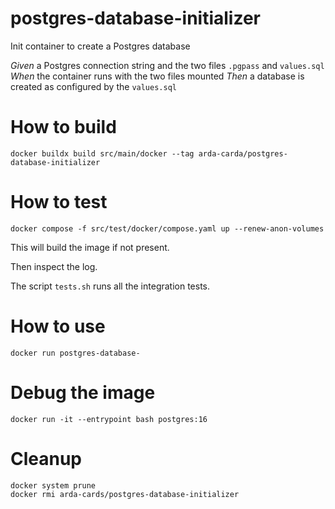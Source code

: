 # postgres-database-initializer
Init container to create a Postgres database

*Given* a Postgres connection string and the two files `.pgpass` and `values.sql`
*When* the container runs with the two files mounted
*Then* a database is created as configured by the `values.sql`

# How to build

```shell
docker buildx build src/main/docker --tag arda-carda/postgres-database-initializer
```

# How to test

```shell
docker compose -f src/test/docker/compose.yaml up --renew-anon-volumes
```
This will build the image if not present.

Then inspect the log.

The script `tests.sh` runs all the integration tests.

# How to use

```shell
docker run postgres-database-
```

# Debug the image

```shell
docker run -it --entrypoint bash postgres:16
```

# Cleanup

```shell
docker system prune
docker rmi arda-cards/postgres-database-initializer
```
